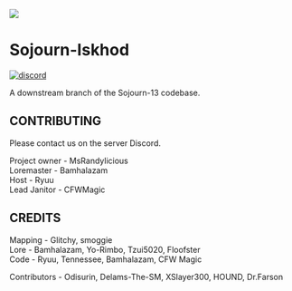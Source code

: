 ![](placeholder)
# Sojourn-Iskhod
[![discord](https://discordapp.com/api/guilds/255035529085583360/widget.png)](https://discord.gg/e9dGKqJQTz)


A downstream branch of the Sojourn-13 codebase.

## CONTRIBUTING

Please contact us on the server Discord. 

Project owner - MsRandylicious<br/>
Loremaster - Bamhalazam<br/>
Host - Ryuu<br/>
Lead Janitor - CFWMagic

## CREDITS

Mapping - Glitchy, smoggie<br/>
Lore - Bamhalazam, Yo-Rimbo, Tzui5020, Floofster<br/>
Code - Ryuu, Tennessee, Bamhalazam, CFW Magic<br/>

Contributors - Odisurin, Delams-The-SM, XSlayer300, HOUND, Dr.Farson<br/>

